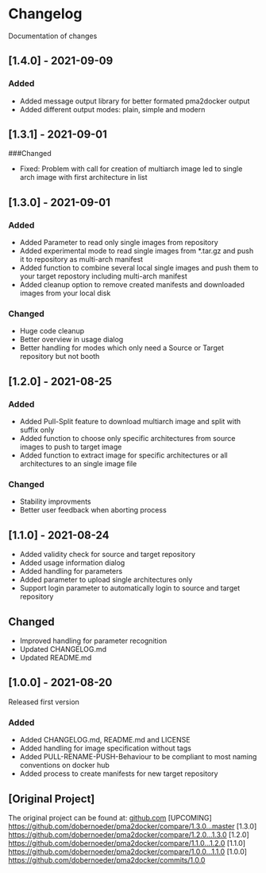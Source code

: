# Changelog
Documentation of changes

## [1.4.0] - 2021-09-09
### Added
- Added message output library for better formated pma2docker output
- Added different output modes: plain, simple and modern

## [1.3.1] - 2021-09-01
###Changed
- Fixed: Problem with call for creation of multiarch image led to single arch image with first architecture in list

## [1.3.0] - 2021-09-01
### Added
- Added Parameter to read only single images from repository
- Added experimental mode to read single images from *.tar.gz and push it to repository as multi-arch manifest
- Added function to combine several local single images and push them to your target repostory including multi-arch manifest
- Added cleanup option to remove created manifests and downloaded images from your local disk

### Changed
- Huge code cleanup
- Better overview in usage dialog
- Better handling for modes which only need a Source or Target repository but not booth


## [1.2.0] - 2021-08-25
### Added
- Added Pull-Split feature to download multiarch image and split with suffix only
- Added function to choose only specific architectures from source images to push to target image
- Added function to extract image for specific architectures or all architectures to an single image file

### Changed
- Stability improvments
- Better user feedback when aborting process 


## [1.1.0] - 2021-08-24
- Added validity check for source and target repository
- Added usage information dialog
- Added handling for parameters
- Added parameter to upload single architectures only
- Support login parameter to automatically login to source and target repository

## Changed
- Improved handling for parameter recognition
- Updated CHANGELOG.md
- Updated README.md


## [1.0.0] - 2021-08-20
Released first version
### Added
- Added CHANGELOG.md, README.md and LICENSE
- Added handling for image specification without tags
- Added PULL-RENAME-PUSH-Behaviour to be compliant to most naming conventions on docker hub
- Added process to create manifests for new target repository


## [Original Project]
The original project can be found at: [github.com](https://github.com/dobernoeder/pma2docker)
[UPCOMING] https://github.com/dobernoeder/pma2docker/compare/1.3.0...master
[1.3.0] https://github.com/dobernoeder/pma2docker/compare/1.2.0...1.3.0
[1.2.0] https://github.com/dobernoeder/pma2docker/compare/1.1.0...1.2.0
[1.1.0] https://github.com/dobernoeder/pma2docker/compare/1.0.0...1.1.0
[1.0.0] https://github.com/dobernoeder/pma2docker/commits/1.0.0
